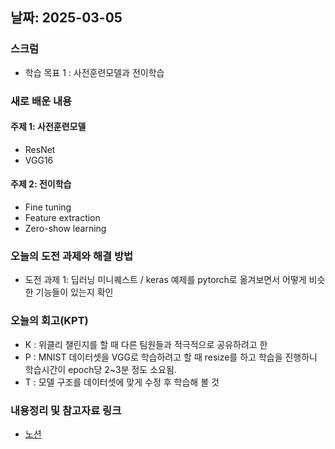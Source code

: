 
## 날짜: 2025-03-05

### 스크럼
- 학습 목표 1 : 사전훈련모델과 전이학습

### 새로 배운 내용
#### 주제 1: 사전훈련모델
- ResNet
- VGG16

#### 주제 2: 전이학습
- Fine tuning
- Feature extraction
- Zero-show learning


### 오늘의 도전 과제와 해결 방법
- 도전 과제 1: 딥러닝 미니퀘스트 / keras 예제를 pytorch로 옮겨보면서 어떻게 비슷한 기능들이 있는지 확인

### 오늘의 회고(KPT)
- K : 위클리 챌린지를 할 때 다른 팀원들과 적극적으로 공유하려고 한 
- P : MNIST 데이터셋을 VGG로 학습하려고 할 때 resize를 하고 학습을 진행하니 학습시간이 epoch당 2~3분 정도 소요됨.
- T : 모델 구조를 데이터셋에 맞게 수정 후 학습해 볼 것

### 내용정리 및 참고자료 링크
- [노션](https://grizzly-crater-c04.notion.site/250305-2-cont-1ac75a6ebc0a805c84aecc3ebf324ef3?pvs=4)

